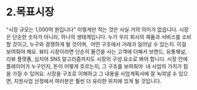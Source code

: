 # 2.목표시장
“시장 규모는 1,000억 원입니다” 이렇게만 적는 것은 사실 거의 의미가 없습니다.
시장은 단순한 숫자가 아니라, 하나의 생태계입니다.
누가 우리 회사의 제품과 서비스를 소비할 것이고, 누구와 경쟁하게 될 것이며,  어떤 구조에서 거래가 일어날 수 있는지. 이걸 보여줘야 해요.
뷰티 시장이라면 단순히 물건을 사는 고객에 더해서 브랜드, 유통채널, 리뷰 플랫폼, 심지어 SNS 알고리즘까지도 시장의 구성 요소로 봐야 합니다.
시장 안에 플레이어가 누구인지, 돈이 어떻게 흐르는지, 그 구조를 보여줘야  내 사업의 가치가 힘을 가질 수 있어요.
시장을 구조로 이해하고 그 내용을 사업계획서에 잘 녹여낼 수 있으면, 
지원사업 선정에서 여러분은 훨씬 더 유리한 위치에 있게 될 것입니다.
